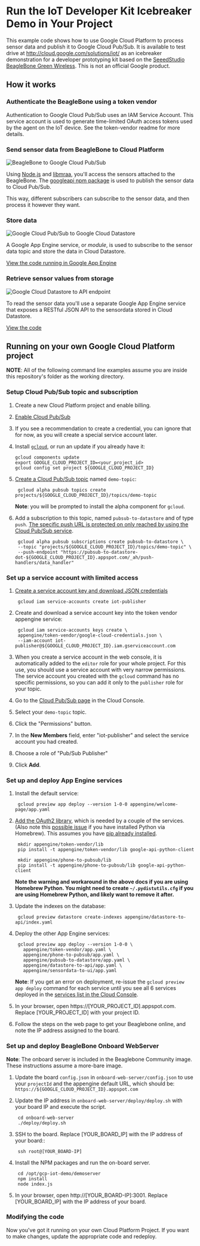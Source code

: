 # Run the IoT Developer Kit Icebreaker Demo in Your Project

This example code shows how to use Google Cloud Platform to process sensor data
and publish it to Google Cloud Pub/Sub. It is available to test drive at http://cloud.google.com/solutions/iot/ as an icebreaker demonstration for a developer prototyping kit based on the [SeeedStudio BeagleBone Green Wireless](http://www.seeedstudio.com/wiki/Beaglebone_green_wireless). This is not an official Google product.

## How it works

### Authenticate the BeagleBone using a token vendor

Authentication to Google Cloud Pub/Sub uses an IAM Service Account. This
service account is used to generate time-limited OAuth access tokens used by
the agent on the IoT device. See the token-vendor readme for more details.


### Send sensor data from BeagleBone to Cloud Platform

![BeagleBone to Google Cloud
Pub/Sub](onboard-web-server/public/img/bbg-to-pubsub.png)

Using [Node.js](https://nodejs.org/) and
[libmraa](https://github.com/intel-iot-devkit/mraa), you'll access the sensors
attached to the BeagleBone. The [googleapi npm
package](https://www.npmjs.com/package/googleapis) is used to publish the
sensor data to Cloud Pub/Sub.

This way, different subscribers can subscribe to the sensor data, and then process
it however they want.

### Store data

![Google Cloud Pub/Sub to Google Cloud
Datastore](appengine/pubsub-to-datastore/pubsub-to-datastore.png)

A Google App Engine service, or *module*, is used to subscribe to the sensor data topic
and store the data in Cloud Datastore.

[View the code running in Google App Engine](appengine/pubsub-to-datastore)

### Retrieve sensor values from storage

![Google Cloud Datastore to API
endpoint](appengine/datastore-to-api/datastore-to-api.png)

To read the sensor data you'll use a separate Google App Engine service that
exposes a RESTful JSON API to the sensordata stored in Cloud Datastore.

[View the code](appengine/datastore-to-api)

## Running on your own Google Cloud Platform project

**NOTE**: All of the following command line examples assume you are inside this repository's folder as the working directory.

### Setup Cloud Pub/Sub topic and subscription

1. Create a new Cloud Platform project and enable billing.

1. [Enable Cloud Pub/Sub](https://console.cloud.google.com/apis/library?q=pub)

1. If you see a recommendation to create a credential, you can ignore that for
  now, as you will create a special service account later.
  
1.  Install [`gcloud`](https://cloud.google.com/sdk/), or run an update if you
  already have it:
  
  		gcloud components update
		export GOOGLE_CLOUD_PROJECT_ID=<your_project_id>
		gcloud config set project ${GOOGLE_CLOUD_PROJECT_ID}

1. [Create a Cloud Pub/Sub
  topic](https://console.cloud.google.com/cloudpubsub/topicList) named
  `demo-topic`:

		gcloud alpha pubsub topics create projects/${GOOGLE_CLOUD_PROJECT_ID}/topics/demo-topic

	**Note**: you will be prompted to install the alpha component for `gcloud`.

1. Add a subscription to this topic, named `pubsub-to-datastore` and of type `push`. [The specific push URL is protected on only reached by using the Cloud Pub/Sub service](https://cloud.google.com/pubsub/prereqs#configure-push-endpoints-subscribers-only).

		gcloud alpha pubsub subscriptions create pubsub-to-datastore \
		--topic "projects/${GOOGLE_CLOUD_PROJECT_ID}/topics/demo-topic" \
		--push-endpoint "https://pubsub-to-datastore-dot-${GOOGLE_CLOUD_PROJECT_ID}.appspot.com/_ah/push-handlers/data_handler"


### Set up a service account with limited access

1. [Create a service account key and download JSON
  credentials](https://console.cloud.google.com/iam-admin/serviceaccounts/project)

		gcloud iam service-accounts create iot-publisher

1. Create and download a service account key into the token vendor appengine service:

		gcloud iam service-accounts keys create \
		appengine/token-vendor/google-cloud-credentials.json \
		--iam-account iot-publisher@${GOOGLE_CLOUD_PROJECT_ID}.iam.gserviceaccount.com


1. When you create a service account in the web console, it is automatically added to the `editor` role for your whole project. For this use, you should use a service account with very narrow permissions. The service account you created with the `gcloud` command has no specific permissions, so you can add it only to the `publisher` role for your topic.

1. Go to the [Cloud Pub/Sub page](https://console.cloud.google.com/cloudpubsub/topicList) in the Cloud Console.

1. Select your `demo-topic` topic.

1. Click the "Permissions" button.

1. In the **New Members** field, enter "iot-publisher" and select the service account you
  had created.

1. Choose a role of "Pub/Sub Publisher"

1. Click **Add**.

### Set up and deploy App Engine services

1. Install the default service:

		gcloud preview app deploy --version 1-0-0 appengine/welcome-page/app.yaml 

1. [Add the OAuth2 library](https://cloud.google.com/appengine/docs/python/tools/using-libraries-python-27#installing_a_library), which is needed by a couple of the services.
(Also note this [possible issue](https://github.com/Homebrew/brew/blob/master/share/doc/homebrew/Homebrew-and-Python.md#note-on-pip-install---user) if you have installed Python via Homebrew). This assumes you have [pip already installed](https://pip.pypa.io/en/stable/installing/).

	    mkdir appengine/token-vendor/lib
	    pip install -t appengine/token-vendor/lib google-api-python-client

	    mkdir appengine/phone-to-pubsub/lib
	    pip install -t appengine/phone-to-pubsub/lib google-api-python-client

	**Note the warning and workaround in the above docs if you are using Homebrew Python. You might need to create `~/.pydistutils.cfg` if you are using Homebrew Python, and likely want to remove it after.**

1. Update the indexes on the database:

		gcloud preview datastore create-indexes appengine/datastore-to-api/index.yaml
		
1. Deploy the other App Engine services:

		gcloud preview app deploy --version 1-0-0 \
		  appengine/token-vendor/app.yaml \
		  appengine/phone-to-pubsub/app.yaml \
		  appengine/pubsub-to-datastore/app.yaml \
		  appengine/datastore-to-api/app.yaml \
		  appengine/sensordata-to-ui/app.yaml

	**Note**: If you get an error on deployment, re-issue the `gcloud preview app deploy` command for each service  until you see all 6 services deployed in the [services list in the Cloud Console](https://console.cloud.google.com/appengine/services).

1. In your browser, open https://[YOUR_PROJECT_ID].appspot.com. Replace [YOUR_PROJECT_ID] with your project ID.

1. Follow the steps on the web page to get your Beaglebone online, and note the IP address assigned to the board.

### Set up and deploy BeagleBone Onboard WebServer

**Note**: The onboard server is included in the Beaglebone Community image. These instructions assume a more-bare image.

1. Update the board `config.json` in `onboard-web-server/config.json` to use your `projectId` and the appengine default URL, which should be: `https://${GOOGLE_CLOUD_PROJECT_ID}.appspot.com`

1. Update the IP address in `onboard-web-server/deploy/deploy.sh` with your board IP and execute the script.  

		cd onboard-web-server
		./deploy/deploy.sh

1. SSH to the board. Replace [YOUR_BOARD_IP] with the IP address of your board::

		ssh root@[YOUR_BOARD-IP]
		
1. Install the NPM packages and run the on-board server.

		cd /opt/gcp-iot-demo/demoserver
		npm install
		node index.js
		
		
1. In your browser, open http://[YOUR_BOARD-IP]:3001. Replace [YOUR_BOARD_IP] with the IP address of your board.

### Modifying the code

Now you've got it running on your own Cloud Platform Project. If you want to
make changes, update the appropriate code and redeploy.


